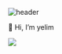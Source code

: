 ![header](https://capsule-render.vercel.app/api?type=waving&color=timeGradient&text=Welcome%20to%20yelim's%20GitHub%20👋&animation=twinkling&fontSize=35&fontAlignY=40&fontAlign=70&height=250)



👋 Hi, I’m yelim

<img src="https://img.shields.io/badge/Tistory-000000?style=for-the-badge&logo=Notion&logoColor=black">




